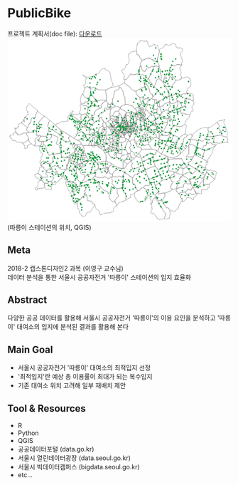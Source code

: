 # **PublicBike**
프로젝트 계획서(doc file): [다운로드](http://khuhub.khu.ac.kr/2018-2-capstone-design-2/PublicBike/blob/master/docs/KHU-Project_Plan.doc)  
![alt text](/resources/ddar-station_location.png)
(따릉이 스테이션의 위치, QGIS)

## Meta
2018-2 캡스톤디자인2 과목 (이영구 교수님)  
데이터 분석을 통한 서울시 공공자전거 '따릉이' 스테이션의 입지 효율화

## Abstract
다양한 공공 데이터를 활용해 서울시 공공자전거 '따릉이'의 이용 요인을 분석하고 '따릉이' 대여소의 입지에 분석된 결과를 활용해 본다

## Main Goal
* 서울시 공공자전거 '따릉이' 대여소의 최적입지 선정
* '최적입지'란 예상 총 이용률이 최대가 되는 복수입지
* 기존 대여소 위치 고려해 일부 재배치 제안

## Tool & Resources
* R
* Python
* QGIS
* 공공데이터포털 (data.go.kr)
* 서울시 열린데이터광장 (data.seoul.go.kr)
* 서울시 빅데이터캠퍼스 (bigdata.seoul.go.kr)
* etc...
